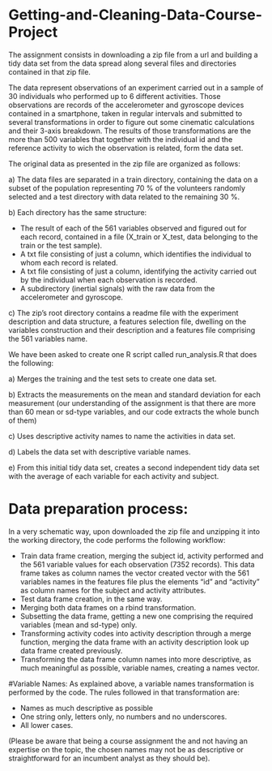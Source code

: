 # Getting-and-Cleaning-Data-Course-Project
The assignment consists in downloading a zip file from a url and building a tidy data set from the data spread along several files and directories contained in that zip file.
	
The data represent observations of an experiment carried out in a sample of 30 individuals who performed up to 6 different activities. Those observations are records of the accelerometer and gyroscope devices contained in a smartphone, taken in regular intervals and submitted to several transformations in order to figure out some cinematic calculations and their 3-axis breakdown. The results of those transformations are the more than 500 variables that together with the individual id and the reference activity to wich the observation is related, form the data set.

The original data as presented in the zip file are organized as follows:

a)	The data files are separated in a train directory, containing the data on a subset of the population representing 70 % of the volunteers randomly selected and a test directory with data related to the remaining 30 %.

b)	Each directory has the same structure:
* The result of each of the 561 variables observed and figured out for each record, contained in a file (X_train or X_test, data belonging to the train or the test sample). 
* A txt file consisting of just a column, which identifies the individual to whom each record is related.
* A txt file consisting of just a column, identifying the activity carried out by the individual when each observation is recorded.
* A subdirectory (inertial signals) with the raw data from the accelerometer and gyroscope.

c)	The zip’s root directory contains a readme file with the experiment description and data structure, a features selection file, dwelling on the variables construction and their description and a features file comprising the 561 variables name.

We have been asked to create one R script called run_analysis.R that does the following:

a)	Merges the training and the test sets to create one data set.

b)	Extracts the measurements on the mean and standard deviation for each measurement (our understanding of the assignment is that there are more than 60 mean or sd-type variables, and our code extracts the whole bunch of them)

c)	Uses descriptive activity names to name the activities in data set.

d)	Labels the data set with descriptive variable names.


e)	From this initial tidy data set, creates a second independent tidy data set with the average of each variable for each activity and subject.

# Data preparation process:

In a very schematic way, upon downloaded the zip file and unzipping it into the working directory, the code performs the following workflow:

* Train data frame creation, merging the subject id, activity performed and the 561 variable values for each observation (7352 records). This data frame takes as column names the vector created vector with the 561 variables names in the features file plus the elements “id” and “activity” as column names for the subject and activity attributes.
* Test data frame creation, in the same way.
* Merging both data frames on a rbind transformation.
* Subsetting the data frame, getting a new one comprising the required variables (mean and sd-type) only.
* Transforming activity codes into activity description through a merge function, merging the data frame with an activity description look up data frame created previously.
* Transforming the data frame column names into more descriptive, as much meaningful as possible, variable names, creating a names vector.

#Variable Names:
As explained above, a variable names transformation is performed by the code. The rules followed in that transformation are:
* Names as much descriptive as possible
* One string only, letters only, no numbers and no underscores.
* All lower cases.

(Please be aware that being a course assignment the and not having an expertise on the topic, the chosen names may not be as descriptive or straightforward for an incumbent analyst as they should be).
